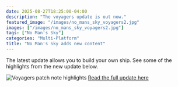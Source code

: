 ```yaml
---
date: 2025-08-27T18:25:00-04:00
description: "The voyagers update is out now."
featured_image: "/images/no_mans_sky_voyagers2.jpg"
images: ["/images/no_mans_sky_voyagers2.jpg"]
tags: ["No Man's Sky"]
categories: "Multi-Platform"
title: "No Man's Sky adds new content"
---
```


The latest update allows you to build your own ship.
See some of the highlights from the new update below.

![Voyagers patch note highlights](/images/no_mans_sky_voyagers.jpg)
[Read the full update here](https://www.nomanssky.com/voyagers-update/)
